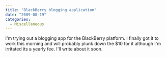 ```yaml
---
title: "BlackBerry blogging application"
date: "2009-08-19"
categories: 
  - Miscellaneous
---
```


I'm trying out a blogging app for the BlackBerry platform. I finally got it to work this morning and will probably plunk down the $10 for it although I'm irritated its a yearly fee. I'll write about it soon.
